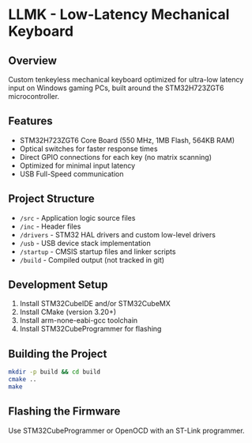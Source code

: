 # LLMK - Low-Latency Mechanical Keyboard

## Overview
Custom tenkeyless mechanical keyboard optimized for ultra-low latency input on Windows gaming PCs, built around the STM32H723ZGT6 microcontroller.

## Features
- STM32H723ZGT6 Core Board (550 MHz, 1MB Flash, 564KB RAM)
- Optical switches for faster response times
- Direct GPIO connections for each key (no matrix scanning)
- Optimized for minimal input latency
- USB Full-Speed communication

## Project Structure
- `/src` - Application logic source files
- `/inc` - Header files
- `/drivers` - STM32 HAL drivers and custom low-level drivers
- `/usb` - USB device stack implementation
- `/startup` - CMSIS startup files and linker scripts
- `/build` - Compiled output (not tracked in git)

## Development Setup
1. Install STM32CubeIDE and/or STM32CubeMX
2. Install CMake (version 3.20+)
3. Install arm-none-eabi-gcc toolchain
4. Install STM32CubeProgrammer for flashing

## Building the Project
```bash
mkdir -p build && cd build
cmake ..
make
```

## Flashing the Firmware
Use STM32CubeProgrammer or OpenOCD with an ST-Link programmer.
